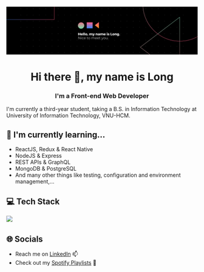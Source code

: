 ![](./banner.png)

<h1 align="center">Hi there 👋, my name is Long</h1>
<h3 align="center">I'm a Front-end Web Developer</h3>

I'm currently a third-year student, taking a B.S. in Information Technology at University of Information Technology, VNU-HCM.

## 🌱 I'm currently learning...
- ReactJS, Redux & React Native
- NodeJS & Express
- REST APIs & GraphQL
- MongoDB  & PostgreSQL
- And many other things like testing, configuration and environment management,...

## 💻 Tech Stack
![](https://github-readme-stats.vercel.app/api/top-langs/?username=minhlong149&theme=dracula&hide_border=true&include_all_commits=false&count_private=false&layout=compact)

## 🌐 Socials
- Reach me on [LinkedIn](https://linkedin.com/in/longndm) 📫
- Check out my [Spotify Playlists](https://open.spotify.com/user/ryanpax) 🎵
